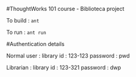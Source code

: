 #ThoughtWorks 101 course - Biblioteca project

To build : `ant`

To run : `ant run`

#Authentication details

Normal user :
    library id : 123-123
    password : pwd
    
Librarian :
    library id : 123-321
    password : dwp